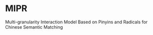 # MIPR
Multi-granularity Interaction Model Based on Pinyins and Radicals for Chinese Semantic Matching
